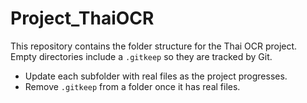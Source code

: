 # Project_ThaiOCR

This repository contains the folder structure for the Thai OCR project.
Empty directories include a `.gitkeep` so they are tracked by Git.

- Update each subfolder with real files as the project progresses.
- Remove `.gitkeep` from a folder once it has real files.
